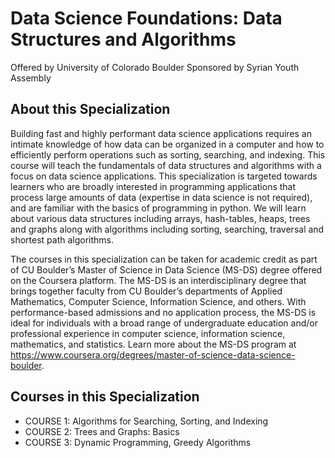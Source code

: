 # Data Science Foundations: Data Structures and Algorithms
Offered by University of Colorado Boulder
Sponsored by Syrian Youth Assembly
## About this Specialization
Building fast and highly performant data science applications requires an intimate knowledge of how data can be organized in a computer and how to efficiently perform operations such as sorting, searching, and indexing. This course will teach the fundamentals of data structures and algorithms with a focus on data science applications. This specialization is targeted towards learners who are broadly interested in programming applications that process large amounts of data (expertise in data science is not required), and are familiar with the basics of programming in python. We will learn about various data structures including arrays, hash-tables, heaps, trees and graphs along with algorithms including sorting, searching, traversal and shortest path algorithms. 

The courses in this specialization can be taken for academic credit as part of CU Boulder’s Master of Science in Data Science (MS-DS) degree offered on the Coursera platform. The MS-DS is an interdisciplinary degree that brings together faculty from CU Boulder’s departments of Applied Mathematics, Computer Science, Information Science, and others. With performance-based admissions and no application process, the MS-DS is ideal for individuals with a broad range of undergraduate education and/or professional experience in computer science, information science, mathematics, and statistics. Learn more about the MS-DS program at https://www.coursera.org/degrees/master-of-science-data-science-boulder.

## Courses in this Specialization
* COURSE 1: Algorithms for Searching, Sorting, and Indexing
* COURSE 2: Trees and Graphs: Basics
* COURSE 3: Dynamic Programming, Greedy Algorithms